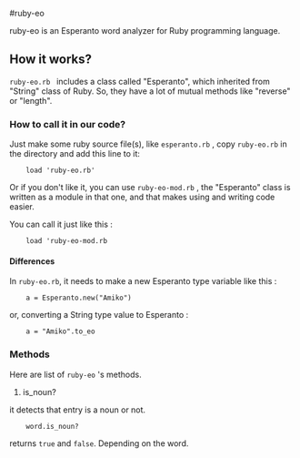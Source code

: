 #ruby-eo

ruby-eo is an Esperanto word analyzer for Ruby programming language.

## How it works?

```ruby-eo.rb ``` includes a class called "Esperanto", which inherited from "String" class of Ruby. So, they have a lot of mutual methods like "reverse" or "length". 

### How to call it in our code?

Just make some ruby source file(s), like ```esperanto.rb``` , copy ```ruby-eo.rb``` in the directory and add this line to it:

```
 	load 'ruby-eo.rb'
```

Or if you don't like it, you can use ```ruby-eo-mod.rb``` , the "Esperanto" class is written as a module in that one, and that makes using and writing code easier.

You can call it just like this :

```
	load 'ruby-eo-mod.rb
```

#### Differences

In ``` ruby-eo.rb ```, it needs to make a new Esperanto type variable like this :

```
	a = Esperanto.new("Amiko")
```

or, converting a String type value to Esperanto :

```
	a = "Amiko".to_eo
```

### Methods

Here are list of ```ruby-eo``` 's methods.

1. is_noun?

it detects that entry is a noun or not.

```
	word.is_noun?
```

returns ```true``` and ``` false ```. Depending on the word.